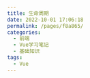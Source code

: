 ```yaml
---
title: 生命周期
date: 2022-10-01 17:06:18
permalink: /pages/f8a865/
categories:
  - 前端
  - Vue学习笔记
  - 基础知识
tags:
  - Vue
---
```

